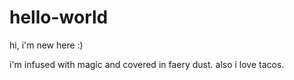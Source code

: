 # hello-world
hi, i'm new here :)

i'm infused with magic and covered in faery dust.
also i love tacos.
